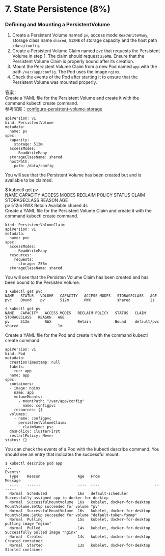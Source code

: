 # 7. State Persistence (8%)

### Defining and Mounting a PersistentVolume <a href="#defining_and_mounting_a_persistentvolume_0" id="defining_and_mounting_a_persistentvolume_0"></a>

1. Create a Persistent Volume named `pv`, access mode `ReadWriteMany`, storage class name `shared`, `512MB` of storage capacity and the host path `/data/config`.
2. Create a Persistent Volume Claim named `pvc` that requests the Persistent Volume in step 1. The claim should request `256MB`. Ensure that the Persistent Volume Claim is properly bound after its creation.
3. Mount the Persistent Volume Claim from a new Pod named `app` with the\
   path `/var/app/config`. The Pod uses the image `nginx`.
4. Check the events of the Pod after starting it to ensure that the\
   Persistent Volume was mounted properly.

答案：\
Create a YAML file for the Persistent Volume and create it with the command kubectl create command.\
参考官网：[configure-persistent-volume-storage](https://kubernetes.io/zh/docs/tasks/configure-pod-container/configure-persistent-volume-storage/)

```
apiVersion: v1
kind: PersistentVolume
metadata:
  name: pv
spec:
  capacity:
    storage: 512m
  accessModes:
    - ReadWriteMany
  storageClassName: shared
  hostPath:
    path: /data/config
```

You will see that the Persistent Volume has been created but and is available to be claimed.

$ kubectl get pv\
NAME CAPACITY ACCESS MODES RECLAIM POLICY STATUS CLAIM STORAGECLASS REASON AGE\
pv 512m RWX Retain Available shared 4s\
Create a YAML file for the Persistent Volume Claim and create it with the command kubectl create command.

```
kind: PersistentVolumeClaim
apiVersion: v1
metadata:
  name: pvc
spec:
  accessModes:
    - ReadWriteMany
  resources:
    requests:
      storage: 256m
  storageClassName: shared
```

You will see that the Persisten Volume Claim has been created and has been bound to the Persisten Volume.

```
$ kubectl get pvc
NAME   STATUS   VOLUME   CAPACITY   ACCESS MODES   STORAGECLASS   AGE
pvc    Bound    pv       512m       RWX            shared         2s

$ kubectl get pv
NAME   CAPACITY   ACCESS MODES   RECLAIM POLICY   STATUS   CLAIM         STORAGECLASS   REASON   AGE
pv     512m       RWX            Retain           Bound    default/pvc   shared                  1m
```

Create a YAML file for the Pod and create it with the command kubectl create command.

```
apiVersion: v1
kind: Pod
metadata:
  creationTimestamp: null
  labels:
    run: app
  name: app
spec:
  containers:
  - image: nginx
    name: app
    volumeMounts:
      - mountPath: "/var/app/config"
        name: configpvc
    resources: {}
  volumes:
    - name: configpvc
      persistentVolumeClaim:
        claimName: pvc
  dnsPolicy: ClusterFirst
  restartPolicy: Never
status: {}
```

You can check the events of a Pod with the kubectl describe command. You should see an entry that indicates the successful mount.

```
$ kubectl describe pod app
...
Events:
  Type    Reason                 Age   From                         Message
  ----    ------                 ----  ----                         -------
  Normal  Scheduled              16s   default-scheduler            Successfully assigned app to docker-for-desktop
  Normal  SuccessfulMountVolume  16s   kubelet, docker-for-desktop  MountVolume.SetUp succeeded for volume "pv"
  Normal  SuccessfulMountVolume  16s   kubelet, docker-for-desktop  MountVolume.SetUp succeeded for volume "default-token-fsmmp"
  Normal  Pulling                15s   kubelet, docker-for-desktop  pulling image "nginx"
  Normal  Pulled                 14s   kubelet, docker-for-desktop  Successfully pulled image "nginx"
  Normal  Created                14s   kubelet, docker-for-desktop  Created container
  Normal  Started                13s   kubelet, docker-for-desktop  Started container
```
